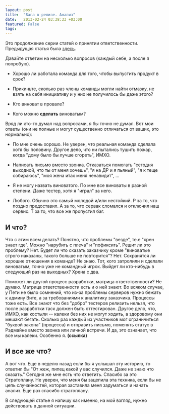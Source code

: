 ```yaml
---
layout: post
title:  "Бага в релизе. Анализ"
date:   2013-02-24 03:38:33 +03:00
featured: False
tags: 
---
```

Это продолжение серии статей о принятии ответственности. Предыдущая статья была [здесь](http://kavaleu.ru/blog/7-baga-v-relize-istoriya/).

Давайте ответим на несколько вопросов (каждый себе, а после я попробую).

- Хорошо ли работала команда для того, чтобы выпустить продукт в срок?

- Прикиньте, сколько раз члены команды могли найти отмазку, не взять на себя инициативу и у них не получилось бы даже этого?

- Кто виноват в провале?

- Кого можно **сделать** виноватым?

Вряд ли кто-то думал над вопросами, я бы точно не думал. Вот мои ответы (они не полные и могут существенно отличаться от ваших, это нормально): 

- По мне очень хорошо. Не уверен, что реальная команда сделала хотя бы половину. Другое дело, что ни пытались тушить пожар, когда "дому было бы лучше сгореть", ИМХО.

- Написать письмо вместо звонка. Отказаться помогать "сегодня выходной, что ты от меня хочешь", "я на ДР и я пьяный", "я к теще собираюсь", "моя жена итак меня ненавидит", ...

- Я не могу назвать виноватого. По мне все виноваты в разной степени. Даже тестер, хотя я "играл" за него.

- Любого. Обычно это самый молодой и/или нестойкий. Р за то, что поздно предоставил. А за то, что сервак сломался и отключил наш сервис. Т за то, что все же пропустил баг.

<!--more-->

## И что?

Что с этим всем делать? Понятно, что проблемы "везде", те.е "хрен знает где".
Можно "нарубить с плеча" и "пофиксить". Решит ли это проблему? Нет. Будет ли что сказать заказчику кроме "виноватые строго наказаны, такого больше не повторится"? Нет. Сохранятся ли хорошие отношения в команде? Не знаю. Тот, кого затролили и сделали виноватым, точно уже не командный игрок. Выйдет ли кто-нибудь в следующий раз на выходных? Хрена с два.

Поможет ли другой процесс разработки, матрица ответственности? Не думаю. Матрица ответственности есть и о ней знают. Во всяком случае, у Пети не было сомнений, что из-за проблемы серверов нужно бежать к админу Вите, а за требованиями к аналитику заказчика. Процессы тоже есть. Все знают что без "добро" тестеров релизить нельзя, что после разработки таск должен быть оттестирован. Другое дело, что, ИМХО, как костыли -- калеки без них не могут ходить, а здоровому они мешают бегать. Сколько раз каждый из участников мог ограничиться "буквой закона" (процесса) и отправить письмо, поменять статус в Рэдмайне вместо звонка или личной встречи.
И да, это означает, что все мы калеки. Особенно я. **(ссылка)**

## И все же что?

А вот что. Еще в неделю назад если бы я услышал эту историю, то ответил бы "От жеж, пипец какой у вас случился. Даже не знаю что сказать." Сегодня же мне есть что ответить. Спасибо за это Стратоплану. Не уверен, что меня бы зацепила эта техника, если бы не цепь случайностей, которая заставила меня задуматься и начать анализ. Еще раз спасибо стратоплану.

В следующей статье я напишу как именно, на мой взгляд, нужно действовать в данной ситуации.
